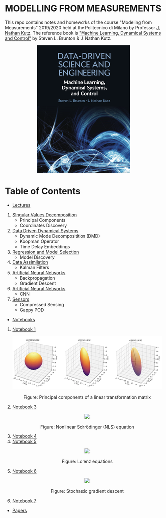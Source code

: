# MODELLING FROM MEASUREMENTS 

This repo contains notes and homeworks of the course "Modeling from Measurements" 2019/2020 held at the Politecnico di Milano by Professor [J. Nathan Kutz](https://amath.washington.edu/people/j-nathan-kutz). The reference book is ["Machine Learning, Dynamical Systems and Control"](http://www.databookuw.com) by Steven L. Brunton & J. Nathan Kutz.

<p align="center">
<img src="storage/figures/book.png" width="300" />
</p>

# Table of Contents
- [Lectures](Lectures/)
 1. [SIngular Values Decomposition](Lectures/Lecture01.pdf)
    * Principal Components
    * Coordinates Discovery
 3. [Data Driven Dynamical Systems](Lectures/Lecture03.pdf)
    * Dynamic Mode Decompositition (DMD)
    * Koopman Operator
    * Time Delay Embeddings
 4. [Regression and Model Selection](Lectures/Lecture04.pdf)
    * Model Discovery
 5. [Data Assimilation](Lectures/Lecture05.pdf)
    * Kalman Filters
 6. [Artificial Neural Networks](Lectures/Lecture06.pdf)
    * Backpropagation
    * Gradient Descent
 7. [Artificial Neural Networks](Lectures/Lecture07.pdf)
    * CNN
 8. [Sensors](Lectures/Lecture08.pdf)
    * Compressed Sensing
    * Gappy POD
- [Notebooks](notebooks/)
 1. [Notebook 1](notebooks/Notebook01.ipynb)
    <p align="center">
    <img src="storage/figures/pca.png" width="750" />
    </p>
    <p align="center">
    Figure: Principal components of a linear transformation matrix
    </p>
 3. [Notebook 3](notebooks/Notebook03.ipynb)
    <p align="center">
    <img src="storage/figures/nls.gif" width="400" />
    </p>
    <p align="center">
    Figure: Nonlinear Schrödinger (NLS) equation
    </p>
 4. [Notebook 4](notebooks/Notebook04.ipynb)
 5. [Notebook 5](notebooks/Notebook05.ipynb)
    <p align="center">
    <img src="storage/figures/lorenz.gif" width="400" />
    </p>
    <p align="center">
    Figure: Lorenz equations
    </p>
 6. [Notebook 6](notebooks/Notebook06.ipynb)
     <p align="center">
     <img src="storage/figures/sgd.gif" width="400" />
     </p>
     <p align="center">
     Figure: Stochastic gradient descent
     </p>
 7. [Notebook 7](notebooks/Notebook07.ipynb)
- [Papers](papers/)
